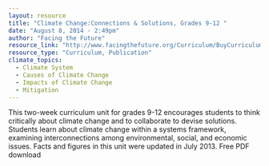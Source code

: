 ```yaml
---
layout: resource
title: "Climate Change:Connections & Solutions, Grades 9-12 "
date: "August 8, 2014 - 2:49pm"
author: "Facing the Future"
resource_link: "http://www.facingthefuture.org/Curriculum/BuyCurriculum/ClimateChangeGrades912/t..."
resource_type: "Curriculum, Publication"
climate_topics:
  - Climate System
  - Causes of Climate Change
  - Impacts of Climate Change
  - Mitigation
---
```


This two-week curriculum unit for grades 9-12 encourages students to think critically about climate change and to collaborate to devise solutions. Students learn about climate change within a systems framework, examining interconnections among environmental, social, and economic issues. Facts and figures in this unit were updated in July 2013. Free PDF download

